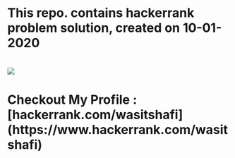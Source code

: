 <h1>This repo. contains hackerrank problem solution, created on 10-01-2020<h1>
<a href = "https://www.hackerrank.com/wasitshafi" title = "wasitshafi"><img src = "https://imgbin.com/png/pbZS72aJ/logo-hackerrank-wheres-weed-java-portable-network-graphics-png"/></a><h1><b>Checkout My Profile : [hackerrank.com/wasitshafi](https://www.hackerrank.com/wasitshafi)</b>
